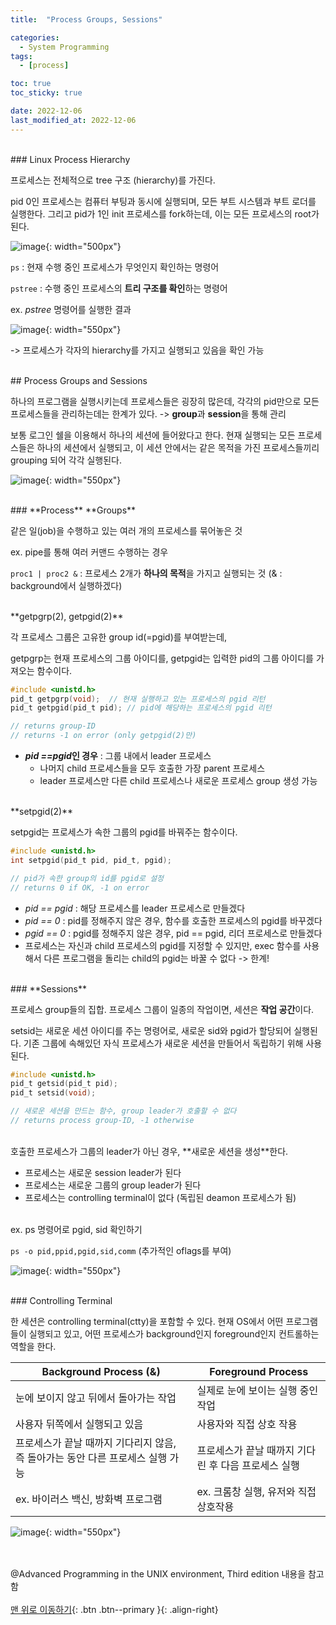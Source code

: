 ```yaml
---
title:  "Process Groups, Sessions" 

categories:
  - System Programming
tags:
  - [process]

toc: true
toc_sticky: true

date: 2022-12-06
last_modified_at: 2022-12-06
---
```





<br/>
### Linux Process Hierarchy

프로세스는 전체적으로 tree 구조 (hierarchy)를 가진다. 

pid 0인 프로세스는 컴퓨터 부팅과 동시에 실행되며, 모든 부트 시스템과 부트 로더를 실행한다. 그리고 pid가 1인 init 프로세스를 fork하는데, 이는 모든 프로세스의 root가 된다. 

![image](https://user-images.githubusercontent.com/86834982/206691743-e456d67f-e0a4-4d9d-820a-a86ba6f04c3b.png){: width="500px"}

`ps` : 현재 수행 중인 프로세스가 무엇인지 확인하는 명령어

`pstree` : 수행 중인 프로세스의 **트리 구조를 확인**하는 명령어

ex.  *pstree* 명령어를 실행한 결과

![image](https://user-images.githubusercontent.com/86834982/206691842-94360a91-ae12-42e5-bb1b-d7bd829712c5.png){: width="550px"}

-> 프로세스가 각자의 hierarchy를 가지고 실행되고 있음을 확인 가능   

<br/>
## Process Groups and Sessions

하나의 프로그램을 실행시키는데 프로세스들은 굉장히 많은데, 각각의 pid만으로 모든 프로세스들을 관리하는데는 한계가 있다. -> **group**과 **session**을 통해 관리

보통 로그인 쉘을 이용해서 하나의 세션에 들어왔다고 한다. 현재 실행되는 모든 프로세스들은 하나의 세션에서 실행되고, 이 세션 안에서는 같은 목적을 가진 프로세스들끼리 grouping 되어 각각 실행된다. 

![image](https://user-images.githubusercontent.com/86834982/206691939-8ef889c1-a8da-42e9-9b41-17c0a578cc59.png){: width="550px"}

<br/>
### **Process** **Groups**

같은 일(job)을 수행하고 있는 여러 개의 프로세스를 묶어놓은 것 

ex. pipe를 통해 여러 커맨드 수행하는 경우 

 `proc1 | proc2 &` : 프로세스 2개가 **하나의 목적**을 가지고 실행되는 것  (& : background에서 실행하겠다)

<br/>
**getpgrp(2), getpgid(2)**

각 프로세스 그룹은 고유한 group id(=pgid)를 부여받는데,

getpgrp는 현재 프로세스의 그룹 아이디를, getpgid는 입력한 pid의 그룹 아이디를 가져오는 함수이다. 

```c
#include <unistd.h>
pid_t getpgrp(void);  // 현재 실행하고 있는 프로세스의 pgid 리턴
pid_t getpgid(pid_t pid); // pid에 해당하는 프로세스의 pgid 리턴

// returns group-ID
// returns -1 on error (only getpgid(2)만)
```

- ***pid ==pgid*인 경우** : 그룹 내에서 leader 프로세스
    - 나머지 child 프로세스들을 모두 호출한 가장  parent 프로세스
    - leader 프로세스만 다른 child 프로세스나 새로운 프로세스 group 생성 가능

<br/>
**setpgid(2)**

setpgid는 프로세스가 속한 그룹의 pgid를 바꿔주는 함수이다. 

```c
#include <unistd.h>
int setpgid(pid_t pid, pid_t, pgid);

// pid가 속한 group의 id를 pgid로 설정 
// returns 0 if OK, -1 on error 
```

- *pid == pgid* :  해당 프로세스를 leader 프로세스로 만들겠다
- *pid == 0* : pid를 정해주지 않은 경우, 함수를 호출한 프로세스의 pgid를 바꾸겠다
- *pgid == 0* : pgid를 정해주지 않은 경우, pid == pgid, 리더 프로세스로 만들겠다
- 프로세스는 자신과 child 프로세스의 pgid를 지정할 수 있지만, exec 함수를 사용해서 다른 프로그램을 돌리는 child의 pgid는 바꿀 수 없다 -> 한계!

<br/>
### **Sessions**

프로세스 group들의 집합. 프로세스 그룹이 일종의 작업이면, 세션은 **작업 공간**이다. 

setsid는 새로운 세션 아이디를 주는 명령어로, 새로운 sid와 pgid가 할당되어 실행된다. 기존 그룹에 속해있던 자식 프로세스가 새로운 세션을 만들어서 독립하기 위해 사용된다. 

```c
#include <unistd.h>
pid_t getsid(pid_t pid);
pid_t setsid(void);

// 새로운 세션을 만드는 함수, group leader가 호출할 수 없다
// returns process group-ID, -1 otherwise 
```
<br/>
호출한 프로세스가 그룹의 leader가 아닌 경우, **새로운 세션을 생성**한다.

- 프로세스는 새로운 session leader가 된다
- 프로세스는 새로운 그룹의 group leader가 된다
- 프로세스는 controlling terminal이 없다 (독립된 deamon 프로세스가 됨)

<br/>
ex. ps 명령어로 pgid, sid 확인하기 

`ps -o pid,ppid,pgid,sid,comm`  (추가적인 oflags를 부여)

![image](https://user-images.githubusercontent.com/86834982/206692018-bdfd176c-4f14-4475-b1f1-f874269113ec.png){: width="550px"}

<br/>
### Controlling Terminal

한 세션은 controlling terminal(ctty)을 포함할 수 있다. 현재 OS에서 어떤 프로그램들이 실행되고 있고, 어떤 프로세스가 background인지 foreground인지 컨트롤하는 역할을 한다. 

| Background Process (&) | Foreground Process |
| --- | --- |
| 눈에 보이지 않고 뒤에서 돌아가는 작업 | 실제로 눈에 보이는 실행 중인 작업 |
| 사용자 뒤쪽에서 실행되고 있음 | 사용자와 직접 상호 작용  |
| 프로세스가 끝날 때까지 기다리지 않음, 즉 돌아가는 동안 다른 프로세스 실행 가능  | 프로세스가 끝날 때까지 기다린 후 다음 프로세스 실행  |
| ex. 바이러스 백신, 방화벽 프로그램  | ex. 크롬창 실행, 유저와 직접 상호작용  |

![image](https://user-images.githubusercontent.com/86834982/206692115-76251996-f251-4697-9ff7-4925a924897c.png){: width="550px"}


<br/><br/>
@Advanced Programming in the UNIX environment, Third edition 내용을 참고함
<br/><br/>
[맨 위로 이동하기](#){: .btn .btn--primary }{: .align-right}

